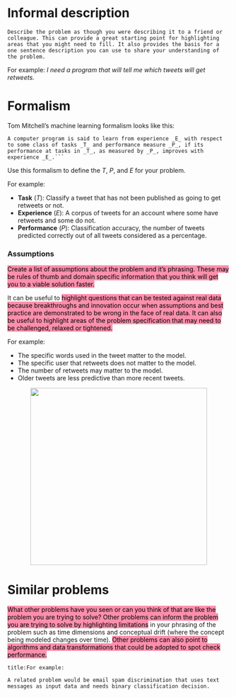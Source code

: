 # Informal description

```ad-info
Describe the problem as though you were describing it to a friend or colleague. This can provide a great starting point for highlighting areas that you might need to fill. It also provides the basis for a one sentence description you can use to share your understanding of the problem.
```

For example: _I need a program that will tell me which tweets will get retweets._

# Formalism

Tom Mitchell’s machine learning formalism looks like this:

```ad-info
A computer program is said to learn from experience _E_ with respect to some class of tasks _T_ and performance measure _P_, if its performance at tasks in _T_, as measured by _P_, improves with experience _E_.```
```

Use this formalism to define the _T_, _P_, and _E_ for your problem.

For example:

-   **Task** (_T_): Classify a tweet that has not been published as going to get retweets or not.
-   **Experience** (_E_): A corpus of tweets for an account where some have retweets and some do not.
-   **Performance** (_P_): Classification accuracy, the number of tweets predicted correctly out of all tweets considered as a percentage.

### Assumptions

<mark style="background: #FF5582A6;">Create a list of assumptions about the problem and it’s phrasing. These may be rules of thumb and domain specific information that you think will get you to a viable solution faster.</mark> 

It can be useful to <mark style="background: #FF5582A6;">highlight questions that can be tested against real data because breakthroughs and innovation occur when assumptions and best practice are demonstrated to be wrong in the face of real data. It can also be useful to highlight areas of the problem specification that may need to be challenged, relaxed or tightened.</mark> 

For example:

-   The specific words used in the tweet matter to the model.
-   The specific user that retweets does not matter to the model.
-   The number of retweets may matter to the model.
-   Older tweets are less predictive than more recent tweets.

<center>
	<img src="https://machinelearningmastery.com/wp-content/uploads/2013/12/question-everything-300x225.jpg" width=400 />
</center>

# Similar problems

<mark style="background: #FF5582A6;">What other problems have you seen or can you think of that are like the problem you are trying to solve? Other problems can inform the problem you are trying to solve by highlighting limitations</mark> in your phrasing of the problem such as time dimensions and conceptual drift (where the concept being modeled changes over time). <mark style="background: #FF5582A6;">Other problems can also point to algorithms and data transformations that could be adopted to spot check performance.</mark> 

```ad-example
title:For example:

A related problem would be email spam discrimination that uses text messages as input data and needs binary classification decision.
```